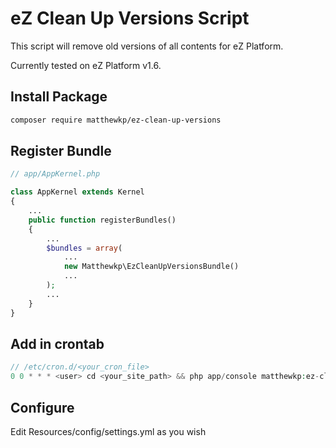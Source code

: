 # eZ Clean Up Versions Script
This script will remove old versions of all contents for eZ Platform.

Currently tested on eZ Platform v1.6.
## Install Package
```bash
composer require matthewkp/ez-clean-up-versions
```
## Register Bundle
```php
// app/AppKernel.php

class AppKernel extends Kernel
{
    ...
    public function registerBundles()
    {
        ...
        $bundles = array(
            ...
            new Matthewkp\EzCleanUpVersionsBundle()
            ...
        );
        ...
    }
}
```
## Add in crontab
```php
// /etc/cron.d/<your_cron_file>
0 0 * * * <user> cd <your_site_path> && php app/console matthewkp:ez-clear-up-versions --env=<ENV> > 2>&1
```

## Configure
Edit Resources/config/settings.yml as you wish
